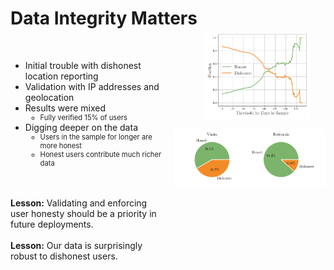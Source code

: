 # Data Integrity Matters

<div style="display: flex; align-items: flex-start; justify-content: space-between;">
  <div style="flex: 1; max-width: 49%; padding-right: 20px;">
    <ul>
      <br>
      <li v-click="1">Initial trouble with dishonest location reporting</li>
      <li v-click="2">Validation with IP addresses and geolocation</li>
      <li v-click="3">Results were mixed
        <ul>
          <li class="nested-gray" v-click="4">Fully verified 15% of users</li>
        </ul>
      </li>
      <li v-click="5">Digging deeper on the data
        <ul>
          <li class="nested-gray" v-click="6">Users in the sample for longer are more honest</li>
          <li class="nested-gray" v-click="8">Honest users contribute much richer data</li>
        </ul>
      </li>
    </ul>
    <br>
    <br>
    <div v-click="10"><strong>Lesson:</strong> Validating and enforcing user honesty should be a priority in future deployments.</div>
    <br>
    <div v-click="11"><strong>Lesson:</strong> Our data is surprisingly robust to dishonest users.</div>  
  </div>
  <div style="flex: 1; text-align: right; display: flex; flex-direction: column; gap: 1rem;">
    <img src="../../figures/good_fractions.png" alt="Good Fractions" style="max-width: 70%; height: auto; margin-top: -1rem; margin-left: 3rem;" v-click="7" />
    <img src="../../figures/good_pies.png" alt="Good Pies" style="max-width: 100%; height: auto; align-self: flex-end; margin-left: 3rem;" v-click="9" />
  </div>
</div>


<SlideCurrentNo class="absolute bottom-8 right-10"/>

<style scoped>
.nested-gray {
  font-size: 0.8em;
  color: #222222 !important;
}
</style>

<!--
The main lesson we learned was that data integrity matters.

Our initial advertisement targeted the swing states, which we realize gave users an incentive to report their state of residence dishonestly.

We sought to validate users' self-reported locations with IP addresses and geolocation, and we got mixed results.

While 98% of our users were in the United States, the state-level results are more concerning. We were only able to validate the honesty of 15% of users.

So, we dug deeper on the data, and we found 2 things. First, users who are in the sample for a longer period of time tend to be more honest. We had many ephemeral dishonest users and a smaller number of consistent honest users.

And second, honest users contribute much richer data. The 15% of users who were confirmed to be reporting honestly accounted for over half of the total visits and almost 90% of the total referrals.

From this, we learn 2 things. First, in future deployments, verifying user honesty and enforcing it where possible should be a priority.

And second, while we should seek to maximize the integrity of the data, the fact that honest users tend to contribute more valuable data means our learning process is surprisingly robust to dishonest users.
-->